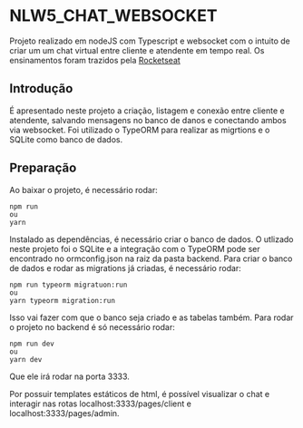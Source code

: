 # NLW5_CHAT_WEBSOCKET

Projeto realizado em nodeJS com Typescript e websocket com o intuito de criar um um chat virtual entre cliente e atendente em tempo real. Os ensinamentos foram trazidos pela [Rocketseat](https://rocketseat.com.br/)

## Introdução

É apresentado neste projeto a criação, listagem e conexão entre cliente e atendente, salvando mensagens no banco de danos e conectando ambos via websocket.
Foi utilizado o TypeORM para realizar as migrtions e o SQLite como banco de dados.

## Preparação

Ao baixar o projeto, é necessário rodar:

```
npm run
ou
yarn
```

Instalado as dependências, é necessário criar o banco de dados. O utlizado neste projeto foi o SQLite e a integração com o TypeORM pode ser encontrado no ormconfig.json na raiz da pasta backend.
Para criar o banco de dados e rodar as migrations já criadas, é necessário rodar:

```
npm run typeorm migratuon:run
ou
yarn typeorm migration:run
```

Isso vai fazer com que o banco seja criado e as tabelas também.
Para rodar o projeto no backend é só necessário rodar:

```
npm run dev
ou
yarn dev
```

Que ele irá rodar na porta 3333.

Por possuir templates estáticos de html, é possível visualizar o chat e interagir nas rotas localhost:3333/pages/client e localhost:3333/pages/admin.
